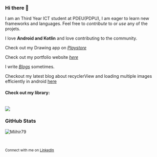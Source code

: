 ### Hi there 👋

I am an Third Year ICT student at PDEU(PDPU), I am eager to learn new frameworks and languages. 
Feel free to *contribute* to or *use* any of the projets.

I love **Android and Kotlin** and love contributing to the community.

Check out my Drawing app on <a href="https://play.google.com/store/apps/details?id=com.mihir.drawingapp">*Playstore*</a>

Check out my portfolio website <a href="https://miihir79.github.io/portfolio.github.io/">*here*</a> 

I write <a href="https://hashnode.com/@Mihir79">*Blogs*</a> sometimes.

Checkout my latest blog about recyclerView and loading multiple images efficiently in android <a href="https://medium.com/@mihirrshah02/recycler-view-glide-load-a-lot-of-images-really-fast-1434ef47174d">here</a>

#### Check out my library:
<br>
<a href="https://github.com/Miihir79/DrawingCanvas-Library">
 <img align="center" src="https://github-readme-stats.vercel.app/api/pin/?username=Miihir79&repo=DrawingCanvas-Library&theme=dark" />
</a>
<br>

### GitHub Stats


<p><img align="center" src="https://github-readme-streak-stats.herokuapp.com/?user=Miihir79&theme=dark" alt="Miihir79" /></p>
<br>

<sup>Connect with me on [LinkedIn](https://www.linkedin.com/in/mihirshah079)
